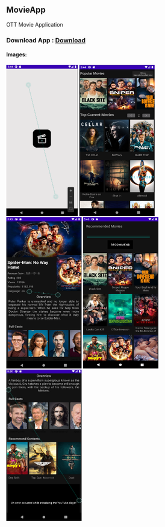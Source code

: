 ## MovieApp
OTT Movie Application
### Download App :  <a href="/APK/MovieApp.apk" download="MovieApp"> Download </a> 

#### Images:<br>
<span>
<img src="screenshots/1.png" height=400 width=190>
<img src="screenshots/2.png" height=400 width=200>
<img src="screenshots/3.png" height=400 width=200>
<img src="screenshots/4.png" height=400 width=200>
<img src="screenshots/5.png" height=400 width=200>
</span>
